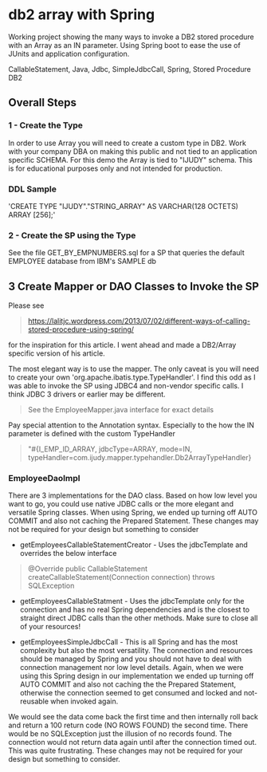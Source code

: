 # db2 array with Spring

Working project showing the many ways to invoke a DB2 stored procedure with an Array as an IN parameter. Using Spring boot to ease the
use of JUnits and application configuration.

CallableStatement, Java, Jdbc, SimpleJdbcCall, Spring, Stored Procedure DB2
  
## Overall Steps

### 1 - Create the Type
In order to use Array you will need to create a custom type in DB2.  Work with your company DBA on making this public and not tied to an application specific SCHEMA. For this demo the Array is tied to "IJUDY" schema.  This is for educational purposes only and not intended for production.

### DDL Sample
 'CREATE TYPE "IJUDY"."STRING_ARRAY" AS VARCHAR(128 OCTETS) ARRAY [256];'
 
### 2 - Create the SP using the Type
See the file GET_BY_EMPNUMBERS.sql for a SP that queries the default EMPLOYEE database from IBM's SAMPLE db

## 3 Create Mapper or DAO Classes to Invoke the SP

Please see 

> https://lalitjc.wordpress.com/2013/07/02/different-ways-of-calling-stored-procedure-using-spring/ 

for the inspiration for this article. I went ahead and made a DB2/Array specific version of his article.

The most elegant way is to use the mapper. The only caveat is you will need to create your own 'org.apache.ibatis.type.TypeHandler'. I find this odd as I was able to invoke the SP using JDBC4 and non-vendor specific calls. I think JDBC 3 drivers or earlier may be different.

> See the EmployeeMapper.java interface for exact details

Pay special attention to the Annotation syntax. Especially to the how the IN parameter is defined with the custom TypeHandler
> "#{I_EMP_ID_ARRAY,	jdbcType=ARRAY,		mode=IN,  typeHandler=com.ijudy.mapper.typehandler.Db2ArrayTypeHandler}

### EmployeeDaoImpl
There are 3 implementations for the DAO class. Based on how low level you want to go, you could use native JDBC calls or the more elegant and versatile Spring classes. When using Spring, we ended up turning off AUTO COMMIT and also not caching the Prepared Statement.  These changes may not be required for your design but something to consider

- getEmployeesCallableStatementCreator - Uses the jdbcTemplate and overrides the below interface

>@Override
>public CallableStatement createCallableStatement(Connection connection) throws SQLException

- getEmployeesCallableStatment - Uses the jdbcTemplate only for the connection and has no real Spring dependencies and is the closest to straight direct JDBC calls than the other methods. Make sure to close all of your resources!

- getEmployeesSimpleJdbcCall - This is all Spring and has the most complexity but also the most versatility. The connection and resources should be managed by Spring and you should not have to deal with connection management nor low level details. Again, when we were using this Spring design in our implementation we ended up turning off AUTO COMMIT and also not caching the the Prepared Statement, otherwise the connection seemed to get consumed and locked and not-reusable when invoked again. 

We would see the data come back the first time and then internally roll back and return a 100 return code (NO ROWS FOUND) the second time. There would be no SQLException just the illusion of no records found. The connection would not return data again until after the connection timed out.  This was quite frustrating.  These changes may not be required for your design but something to consider.

